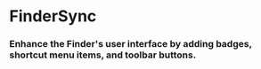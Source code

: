 # FinderSync
### Enhance the Finder's user interface by adding badges, shortcut menu items, and toolbar buttons.
